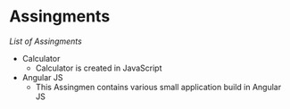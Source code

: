 # Assingments

*List of Assingments*

- Calculator
    - Calculator is created in JavaScript
- Angular JS
    - This Assingmen contains various small application build in Angular JS
